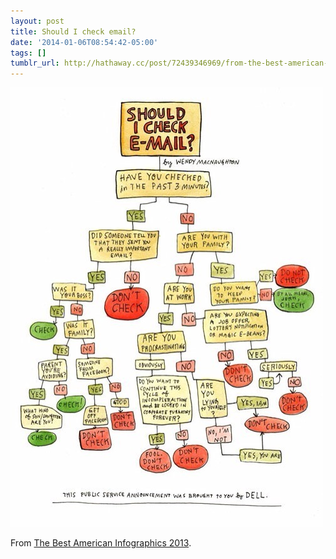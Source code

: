 ```yaml
---
layout: post
title: Should I check email?
date: '2014-01-06T08:54:42-05:00'
tags: []
tumblr_url: http://hathaway.cc/post/72439346969/from-the-best-american-infographics-2013
---
```

![](/assets/images/tumblr_myxrfcGN4T1rumujlo1_500.jpg)  

From [The Best American Infographics 2013](http://www.amazon.com/exec/obidos/ASIN/0547973373/farnamstreet-20).
